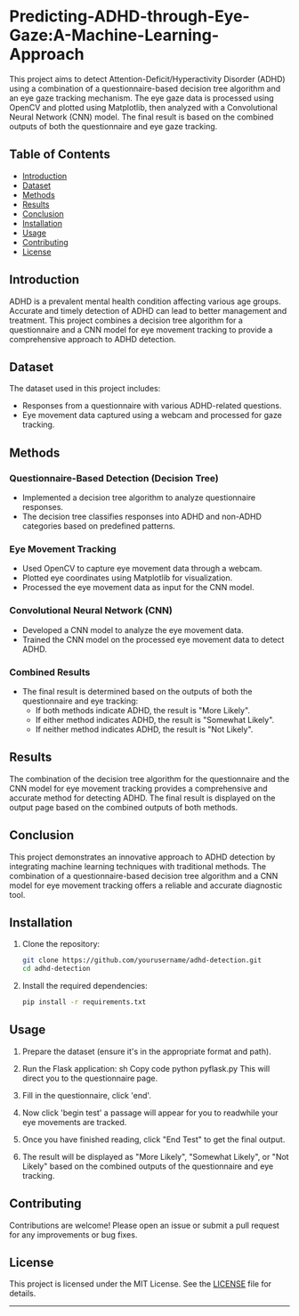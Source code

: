# Predicting-ADHD-through-Eye-Gaze:A-Machine-Learning-Approach

This project aims to detect Attention-Deficit/Hyperactivity Disorder (ADHD) using a combination of a questionnaire-based decision tree algorithm and an eye gaze tracking mechanism. The eye gaze data is processed using OpenCV and plotted using Matplotlib, then analyzed with a Convolutional Neural Network (CNN) model. The final result is based on the combined outputs of both the questionnaire and eye gaze tracking.

## Table of Contents

- [Introduction](#introduction)
- [Dataset](#dataset)
- [Methods](#methods)
- [Results](#results)
- [Conclusion](#conclusion)
- [Installation](#installation)
- [Usage](#usage)
- [Contributing](#contributing)
- [License](#license)

## Introduction

ADHD is a prevalent mental health condition affecting various age groups. Accurate and timely detection of ADHD can lead to better management and treatment. This project combines a decision tree algorithm for a questionnaire and a CNN model for eye movement tracking to provide a comprehensive approach to ADHD detection.

## Dataset

The dataset used in this project includes:
- Responses from a questionnaire with various ADHD-related questions.
- Eye movement data captured using a webcam and processed for gaze tracking.

## Methods

### Questionnaire-Based Detection (Decision Tree)
- Implemented a decision tree algorithm to analyze questionnaire responses.
- The decision tree classifies responses into ADHD and non-ADHD categories based on predefined patterns.

### Eye Movement Tracking
- Used OpenCV to capture eye movement data through a webcam.
- Plotted eye coordinates using Matplotlib for visualization.
- Processed the eye movement data as input for the CNN model.

### Convolutional Neural Network (CNN)
- Developed a CNN model to analyze the eye movement data.
- Trained the CNN model on the processed eye movement data to detect ADHD.

### Combined Results
- The final result is determined based on the outputs of both the questionnaire and eye tracking:
  - If both methods indicate ADHD, the result is "More Likely".
  - If either method indicates ADHD, the result is "Somewhat Likely".
  - If neither method indicates ADHD, the result is "Not Likely".

## Results

The combination of the decision tree algorithm for the questionnaire and the CNN model for eye movement tracking provides a comprehensive and accurate method for detecting ADHD. The final result is displayed on the output page based on the combined outputs of both methods.

## Conclusion

This project demonstrates an innovative approach to ADHD detection by integrating machine learning techniques with traditional methods. The combination of a questionnaire-based decision tree algorithm and a CNN model for eye movement tracking offers a reliable and accurate diagnostic tool.

## Installation

1. Clone the repository:
    ```sh
    git clone https://github.com/yourusername/adhd-detection.git
    cd adhd-detection
    ```

2. Install the required dependencies:
    ```sh
    pip install -r requirements.txt
    ```

## Usage
1. Prepare the dataset (ensure it's in the appropriate format and path).

2. Run the Flask application:
  sh
  Copy code
  python pyflask.py
  This will direct you to the questionnaire page.

3. Fill in the questionnaire, click 'end'.
   
4. Now click 'begin test' a passage will appear for you to readwhile your eye movements are tracked.

5. Once you have finished reading, click "End Test" to get the final output.

6. The result will be displayed as "More Likely", "Somewhat Likely", or "Not Likely" based on the combined outputs of the questionnaire and eye tracking.


## Contributing

Contributions are welcome! Please open an issue or submit a pull request for any improvements or bug fixes.

## License

This project is licensed under the MIT License. See the [LICENSE](LICENSE) file for details.

---

